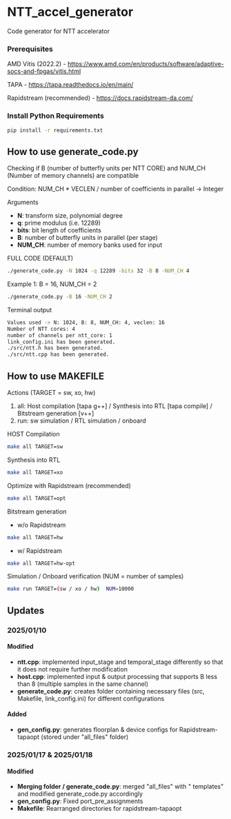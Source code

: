 # NTT_accel_generator
Code generator for NTT accelerator

### Prerequisites

AMD Vitis (2022.2) - https://www.amd.com/en/products/software/adaptive-socs-and-fpgas/vitis.html

TAPA - https://tapa.readthedocs.io/en/main/

Rapidstream (recommended) - https://docs.rapidstream-da.com/

### Install Python Requirements
```bash
pip install -r requirements.txt 
```

## How to use generate_code.py

Checking if B (number of butterfly units per NTT CORE) and NUM_CH (Number of memory channels) are compatible

Condition: NUM_CH * VECLEN / number of coefficients in parallel -> Integer

Arguments
- **N**: transform size, polynomial degree
- **q**: prime modulus (i.e. 12289)
- **bits**: bit length of coefficients
- **B**: number of butterfly units in parallel (per stage)
- **NUM_CH**: number of memory banks used for input



FULL CODE (DEFAULT)
```bash
./generate_code.py -N 1024 -q 12289 -bits 32 -B 8 -NUM_CH 4 
```
Example 1: B = 16, NUM_CH = 2
```bash
./generate_code.py -B 16 -NUM_CH 2 
```
Terminal output
```bash
Values used -> N: 1024, B: 8, NUM_CH: 4, veclen: 16
Number of NTT cores: 4 
number of channels per ntt_core: 1
link_config.ini has been generated.
./src/ntt.h has been generated.
./src/ntt.cpp has been generated. 
```

## How to use MAKEFILE
Actions (TARGET = sw, xo, hw)
1) all: Host compilation [tapa g++] / Synthesis into RTL [tapa compile] / Bitstream generation [v++]
2) run: sw simulation / RTL simulation / onboard


HOST Compilation
```bash
make all TARGET=sw
```
Synthesis into RTL
```bash
make all TARGET=xo
```

Optimize with Rapidstream (recommended)
```bash
make all TARGET=opt
```

Bitstream generation 
- w/o Rapidstream
```bash
make all TARGET=hw
```
- w/ Rapidstream
```bash
make all TARGET=hw-opt
```

Simulation / Onboard verification (NUM = number of samples)
```bash
make run TARGET=(sw / xo / hw)  NUM=10000
```

## Updates
### 2025/01/10
#### Modified
- **ntt.cpp**: implemented input_stage and temporal_stage differently so that it does not require further modification
- **host.cpp**: implemented input & output processing that supports B less than 8 (multiple samples in the same channel)
- **generate_code.py**: creates folder containing necessary files (src, Makefile, link_config.ini) for different configurations 

#### Added
- **gen_config.py**: generates floorplan & device configs for Rapidstream-tapaopt (stored under "all_files" folder)

### 2025/01/17 & 2025/01/18
#### Modified
- **Merging folder / generate_code.py**: merged "all_files" with " templates" and modified generate_code.py accordingly
- **gen_config.py**: Fixed port_pre_assignments
- **Makefile**: Rearranged directories for rapidstream-tapaopt

